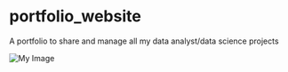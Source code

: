 # portfolio_website
A portfolio to share and manage all my data analyst/data science projects


![My Image](/images/profile_pic.jpg)

